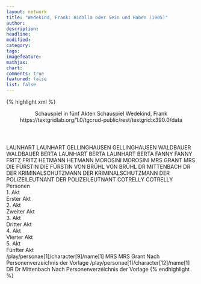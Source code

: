 ```yaml
---
layout: network
title: "Wedekind, Frank: Hidalla oder Sein und Haben (1905)"
author:
description:
headline:
modified:
category:
tags:
imagefeature:
mathjax:
chart:
comments: true
featured: false
list: false
---
```

{% highlight xml %}
<?xml-model href="https://raw.githubusercontent.com/DLiNa/project/master/rules/lina.rnc"?><?xml-model href="https://raw.githubusercontent.com/DLiNa/project/master/rules/lina.sch"?>
<play xmlns="http://lina.digital">
  <header>
    <title>Hidalla oder Sein und Haben</title>
    <subtitle>Schauspiel in fünf Akten</subtitle>
    <genretitle>Schauspiel</genretitle>
    <author>Wedekind, Frank</author>
  	<date when="1903" type="written"/>
  	<date when="1904" type="print"/>
  	<date when="1905" type="premiere"/>
  	<source>https://textgridlab.org/1.0/tgcrud-public/rest/textgrid:x390.0/data</source>
  </header>
  <personae>
    <character>
      <name>LAUNHART</name>
      <alias xml:id="launhart">
        <name>LAUNHART</name>
      </alias>
    </character>
    <character>
      <name>GELLINGHAUSEN</name>
      <alias xml:id="gellinghausen">
        <name>GELLINGHAUSEN</name>
      </alias>
    </character>
    <character>
      <name>WALDBAUER</name>
      <alias xml:id="waldbauer">
        <name>WALDBAUER</name>
      </alias>
    </character>
    <character>
      <name>BERTA LAUNHART</name>
      <alias xml:id="berta_launhart">
        <name>BERTA LAUNHART</name>
      </alias>
    	<alias xml:id="berta">
    		<name>BERTA</name>
    	</alias>
    </character>
    <character>
      <name>FANNY</name>
      <alias xml:id="fanny">
        <name>FANNY</name>
      </alias>
    </character>
    <character>
      <name>FRITZ</name>
      <alias xml:id="fritz">
        <name>FRITZ</name>
      </alias>
    </character>
    <character>
      <name>HETMANN</name>
      <alias xml:id="hetmann">
        <name>HETMANN</name>
      </alias>
    </character>
    <character>
      <name>MOROSINI</name>
      <alias xml:id="morosini">
        <name>MOROSINI</name>
      </alias>
    </character>
    <character>
      <name>MRS GRANT</name>
      <alias xml:id="mrs">
        <name>MRS</name>
      </alias>
    </character>
    <character>
      <name>DIE FÜRSTIN</name>
      <alias xml:id="die_fürstin">
        <name>DIE FÜRSTIN</name>
      </alias>
    </character>
    <character>
      <name>VON BRÜHL</name>
      <alias xml:id="von_brühl">
        <name>VON BRÜHL</name>
      </alias>
    </character>
    <character>
      <name>DR MITTENBACH</name>
      <alias xml:id="dr">
        <name>DR</name>
      </alias>
    </character>
    <character>
      <name>DER KRIMINALSCHUTZMANN</name>
      <alias xml:id="der_kriminalschutzmann">
        <name>DER KRIMINALSCHUTZMANN</name>
      </alias>
    </character>
    <character>
      <name>DER POLIZEILEUTNANT</name>
      <alias xml:id="der_polizeileutnant">
        <name>DER POLIZEILEUTNANT</name>
      </alias>
    </character>
    <character>
      <name>COTRELLY</name>
      <alias xml:id="cotrelly">
        <name>COTRELLY</name>
      </alias>
    </character>
  </personae>
  <text>
    <div>
      <head>Personen</head>
    </div>
    <div>
      <head>1. Akt</head>
      <div>
        <head>Erster Akt</head>
        <sp who="#launhart">
          <amount n="75" unit="speech_acts"/>
          <amount n="2094" unit="words"/>
          <amount n="28" unit="lines"/>
          <amount n="12680" unit="chars"/>
        </sp>
        <sp who="#gellinghausen">
          <amount n="61" unit="speech_acts"/>
          <amount n="1048" unit="words"/>
          <amount n="38" unit="lines"/>
          <amount n="6076" unit="chars"/>
        </sp>
        <sp who="#waldbauer">
          <amount n="5" unit="speech_acts"/>
          <amount n="68" unit="words"/>
          <amount n="3" unit="lines"/>
          <amount n="408" unit="chars"/>
        </sp>
        <sp who="#berta_launhart">
          <amount n="1" unit="speech_acts"/>
          <amount n="38" unit="words"/>
          <amount n="230" unit="chars"/>
        </sp>
        <sp who="#berta">
          <amount n="19" unit="speech_acts"/>
          <amount n="470" unit="words"/>
          <amount n="10" unit="lines"/>
          <amount n="2705" unit="chars"/>
        </sp>
        <sp who="#fanny">
          <amount n="37" unit="speech_acts"/>
          <amount n="618" unit="words"/>
          <amount n="29" unit="lines"/>
          <amount n="3405" unit="chars"/>
        </sp>
        <sp who="#fritz">
          <amount n="1" unit="speech_acts"/>
          <amount n="12" unit="words"/>
          <amount n="1" unit="lines"/>
          <amount n="66" unit="chars"/>
        </sp>
        <sp who="#hetmann">
          <amount n="31" unit="speech_acts"/>
          <amount n="806" unit="words"/>
          <amount n="12" unit="lines"/>
          <amount n="4657" unit="chars"/>
        </sp>
        <sp who="#morosini">
          <amount n="1" unit="speech_acts"/>
          <amount n="8" unit="words"/>
          <amount n="1" unit="lines"/>
          <amount n="42" unit="chars"/>
        </sp>
      </div>
    </div>
    <div>
      <head>2. Akt</head>
      <div>
        <head>Zweiter Akt</head>
        <sp who="#hetmann">
          <amount n="26" unit="speech_acts"/>
          <amount n="794" unit="words"/>
          <amount n="12" unit="lines"/>
          <amount n="4836" unit="chars"/>
        </sp>
        <sp who="#launhart">
          <amount n="5" unit="speech_acts"/>
          <amount n="233" unit="words"/>
          <amount n="1442" unit="chars"/>
        </sp>
        <sp who="#gellinghausen">
          <amount n="10" unit="speech_acts"/>
          <amount n="409" unit="words"/>
          <amount n="3" unit="lines"/>
          <amount n="2537" unit="chars"/>
        </sp>
        <sp who="#fritz">
          <amount n="3" unit="speech_acts"/>
          <amount n="45" unit="words"/>
          <amount n="2" unit="lines"/>
          <amount n="275" unit="chars"/>
        </sp>
        <sp who="#morosini">
          <amount n="6" unit="speech_acts"/>
          <amount n="383" unit="words"/>
          <amount n="1" unit="lines"/>
          <amount n="2357" unit="chars"/>
        </sp>
        <sp who="#mrs">
          <amount n="6" unit="speech_acts"/>
          <amount n="227" unit="words"/>
          <amount n="1280" unit="chars"/>
        </sp>
        <sp who="#die_fürstin">
          <amount n="4" unit="speech_acts"/>
          <amount n="205" unit="words"/>
          <amount n="1" unit="lines"/>
          <amount n="1258" unit="chars"/>
        </sp>
        <sp who="#fanny">
          <amount n="39" unit="speech_acts"/>
          <amount n="839" unit="words"/>
          <amount n="27" unit="lines"/>
          <amount n="4832" unit="chars"/>
        </sp>
        <sp who="#von_brühl">
          <amount n="23" unit="speech_acts"/>
          <amount n="644" unit="words"/>
          <amount n="10" unit="lines"/>
          <amount n="3675" unit="chars"/>
        </sp>
        <sp who="#berta">
          <amount n="8" unit="speech_acts"/>
          <amount n="443" unit="words"/>
          <amount n="3" unit="lines"/>
          <amount n="2438" unit="chars"/>
        </sp>
        <sp who="#dr">
          <amount n="8" unit="speech_acts"/>
          <amount n="302" unit="words"/>
          <amount n="3" unit="lines"/>
          <amount n="1945" unit="chars"/>
        </sp>
        <sp who="#der_kriminalschutzmann">
          <amount n="3" unit="speech_acts"/>
          <amount n="15" unit="words"/>
          <amount n="3" unit="lines"/>
          <amount n="140" unit="chars"/>
        </sp>
      </div>
    </div>
    <div>
      <head>3. Akt</head>
      <div>
        <head>Dritter Akt</head>
        <sp who="#hetmann">
          <amount n="41" unit="speech_acts"/>
          <amount n="1935" unit="words"/>
          <amount n="17" unit="lines"/>
          <amount n="11611" unit="chars"/>
        </sp>
        <sp who="#fanny">
          <amount n="32" unit="speech_acts"/>
          <amount n="656" unit="words"/>
          <amount n="21" unit="lines"/>
          <amount n="3789" unit="chars"/>
        </sp>
        <sp who="#berta">
          <amount n="10" unit="speech_acts"/>
          <amount n="615" unit="words"/>
          <amount n="1" unit="lines"/>
          <amount n="3689" unit="chars"/>
        </sp>
        <sp who="#von_brühl">
          <amount n="7" unit="speech_acts"/>
          <amount n="315" unit="words"/>
          <amount n="1880" unit="chars"/>
        </sp>
      </div>
    </div>
    <div>
      <head>4. Akt</head>
      <div>
        <head>Vierter Akt</head>
        <sp who="#launhart">
          <amount n="13" unit="speech_acts"/>
          <amount n="745" unit="words"/>
          <amount n="4" unit="lines"/>
          <amount n="4472" unit="chars"/>
        </sp>
        <sp who="#fritz">
          <amount n="2" unit="speech_acts"/>
          <amount n="11" unit="words"/>
          <amount n="2" unit="lines"/>
          <amount n="69" unit="chars"/>
        </sp>
        <sp who="#hetmann">
          <amount n="10" unit="speech_acts"/>
          <amount n="175" unit="words"/>
          <amount n="5" unit="lines"/>
          <amount n="1075" unit="chars"/>
        </sp>
        <sp who="#morosini">
          <amount n="17" unit="speech_acts"/>
          <amount n="876" unit="words"/>
          <amount n="6" unit="lines"/>
          <amount n="5678" unit="chars"/>
        </sp>
        <sp who="#mrs">
          <amount n="11" unit="speech_acts"/>
          <amount n="277" unit="words"/>
          <amount n="4" unit="lines"/>
          <amount n="1565" unit="chars"/>
        </sp>
        <sp who="#die_fürstin">
          <amount n="9" unit="speech_acts"/>
          <amount n="187" unit="words"/>
          <amount n="5" unit="lines"/>
          <amount n="1128" unit="chars"/>
        </sp>
        <sp who="#gellinghausen">
          <amount n="8" unit="speech_acts"/>
          <amount n="309" unit="words"/>
          <amount n="1" unit="lines"/>
          <amount n="1817" unit="chars"/>
        </sp>
        <sp who="#berta">
          <amount n="6" unit="speech_acts"/>
          <amount n="171" unit="words"/>
          <amount n="2" unit="lines"/>
          <amount n="1064" unit="chars"/>
        </sp>
        <sp who="#von_brühl">
          <amount n="8" unit="speech_acts"/>
          <amount n="135" unit="words"/>
          <amount n="6" unit="lines"/>
          <amount n="756" unit="chars"/>
        </sp>
        <sp who="#fanny">
          <amount n="1" unit="speech_acts"/>
          <amount n="25" unit="words"/>
          <amount n="130" unit="chars"/>
        </sp>
        <sp who="#der_polizeileutnant">
          <amount n="7" unit="speech_acts"/>
          <amount n="99" unit="words"/>
          <amount n="5" unit="lines"/>
          <amount n="625" unit="chars"/>
        </sp>
      </div>
    </div>
    <div>
      <head>5. Akt</head>
      <div>
        <head>Fünfter Akt</head>
        <sp who="#fanny">
          <amount n="14" unit="speech_acts"/>
          <amount n="488" unit="words"/>
          <amount n="9" unit="lines"/>
          <amount n="2641" unit="chars"/>
        </sp>
        <sp who="#gellinghausen">
          <amount n="3" unit="speech_acts"/>
          <amount n="327" unit="words"/>
          <amount n="1855" unit="chars"/>
        </sp>
        <sp who="#hetmann">
          <amount n="24" unit="speech_acts"/>
          <amount n="926" unit="words"/>
          <amount n="11" unit="lines"/>
          <amount n="5445" unit="chars"/>
        </sp>
        <sp who="#von_brühl">
          <amount n="7" unit="speech_acts"/>
          <amount n="222" unit="words"/>
          <amount n="2" unit="lines"/>
          <amount n="1312" unit="chars"/>
        </sp>
        <sp who="#cotrelly">
          <amount n="11" unit="speech_acts"/>
          <amount n="565" unit="words"/>
          <amount n="2" unit="lines"/>
          <amount n="3477" unit="chars"/>
        </sp>
        <sp who="#launhart">
          <amount n="8" unit="speech_acts"/>
          <amount n="246" unit="words"/>
          <amount n="3" unit="lines"/>
          <amount n="1358" unit="chars"/>
        </sp>
      </div>
    </div>
  </text>
	<documentation>
		<change n="1" type="adjustSpeaker" who="dariokampkaspar">
			<path>/play/personae[1]/character[9]/name[1]</path>
			<orig>MRS</orig>
			<corr>MRS Grant</corr>
			<comment>Nach Personenverzeichnis der Vorlage</comment>
		</change>
		<change n="2" type="adjustSpeaker" who="dariokampkaspar">
			<path>/play/personae[1]/character[12]/name[1]</path>
			<orig>DR</orig>
			<corr>Dr Mittenbach</corr>
			<comment>Nach Personenverzeichnis der Vorlage</comment>
		</change>
	</documentation>
</play>
{% endhighlight %}